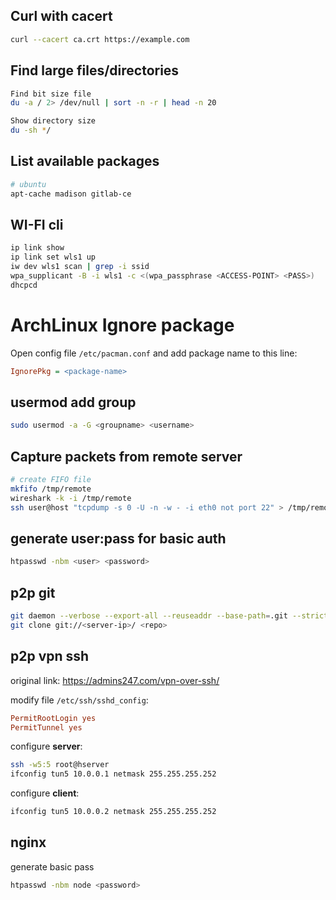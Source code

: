 
## Curl with cacert
```bash
curl --cacert ca.crt https://example.com
```

## Find large files/directories
```bash
Find bit size file
du -a / 2> /dev/null | sort -n -r | head -n 20

Show directory size
du -sh */
```

## List available packages
```bash
# ubuntu
apt-cache madison gitlab-ce
```

## WI-FI cli

```bash
ip link show
ip link set wls1 up
iw dev wls1 scan | grep -i ssid
wpa_supplicant -B -i wls1 -c <(wpa_passphrase <ACCESS-POINT> <PASS>)
dhcpcd
```

# ArchLinux Ignore package

Open config file `/etc/pacman.conf` and add package name to this line:
```ini
IgnorePkg = <package-name>
```

## usermod add group

```bash
sudo usermod -a -G <groupname> <username>
```

## Capture packets from remote server
```bash
# create FIFO file
mkfifo /tmp/remote
wireshark -k -i /tmp/remote
ssh user@host "tcpdump -s 0 -U -n -w - -i eth0 not port 22" > /tmp/remote
```

## generate user:pass for basic auth
```bash
htpasswd -nbm <user> <password>
```

## p2p git

```bash
git daemon --verbose --export-all --reuseaddr --base-path=.git --strict-paths .git/
git clone git://<server-ip>/ <repo>
```

## p2p vpn ssh

original link: https://admins247.com/vpn-over-ssh/

modify file `/etc/ssh/sshd_config`:
```conf
PermitRootLogin yes
PermitTunnel yes
```

configure **server**:
```bash
ssh -w5:5 root@hserver
ifconfig tun5 10.0.0.1 netmask 255.255.255.252
```

configure **client**:
```bash
ifconfig tun5 10.0.0.2 netmask 255.255.255.252
```

## nginx 
generate basic pass
```bash
htpasswd -nbm node <password>
```